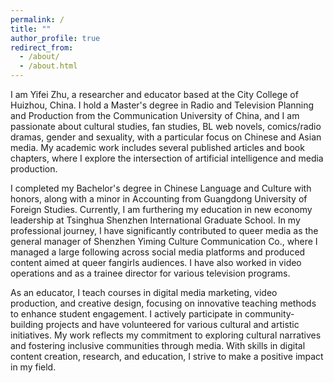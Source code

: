 ```yaml
---
permalink: /
title: ""
author_profile: true
redirect_from: 
  - /about/
  - /about.html
---
```


 
I am Yifei Zhu, a researcher and educator based at the City College of Huizhou, China. I hold a Master's degree in Radio and Television Planning and Production from the Communication University of China, and I am passionate about cultural studies, fan studies, BL web novels, comics/radio dramas, gender and sexuality, with a particular focus on Chinese and Asian media. My academic work includes several published articles and book chapters, where I explore the intersection of artificial intelligence and media production. 

I completed my Bachelor's degree in Chinese Language and Culture with honors, along with a minor in Accounting from Guangdong University of Foreign Studies. Currently, I am furthering my education in new economy leadership at Tsinghua Shenzhen International Graduate School. 
In my professional journey, I have significantly contributed to queer media as the general manager of Shenzhen Yiming Culture Communication Co., where I managed a large following across social media platforms and produced content aimed at queer fangirls audiences. I have also worked in video operations and as a trainee director for various television programs. 

As an educator, I teach courses in digital media marketing, video production, and creative design, focusing on innovative teaching methods to enhance student engagement. I actively participate in community-building projects and have volunteered for various cultural and artistic initiatives. 
My work reflects my commitment to exploring cultural narratives and fostering inclusive communities through media. With skills in digital content creation, research, and education, I strive to make a positive impact in my field.
